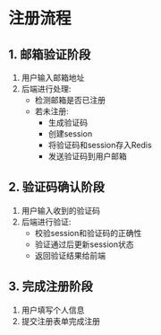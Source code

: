 # 注册流程

## 1. 邮箱验证阶段

1. 用户输入邮箱地址
2. 后端进行处理:
   - 检测邮箱是否已注册
   - 若未注册:
     - 生成验证码
     - 创建session
     - 将验证码和session存入Redis
     - 发送验证码到用户邮箱

## 2. 验证码确认阶段

1. 用户输入收到的验证码
2. 后端进行验证:
   - 校验session和验证码的正确性
   - 验证通过后更新session状态
   - 返回验证结果给前端

## 3. 完成注册阶段

1. 用户填写个人信息
2. 提交注册表单完成注册
